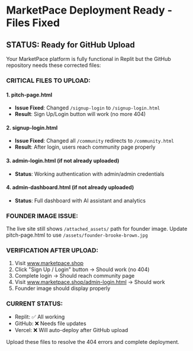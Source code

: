# MarketPace Deployment Ready - Files Fixed

## STATUS: Ready for GitHub Upload

Your MarketPace platform is fully functional in Replit but the GitHub repository needs these corrected files:

### CRITICAL FILES TO UPLOAD:

#### 1. **pitch-page.html** 
- **Issue Fixed**: Changed `/signup-login` to `/signup-login.html`
- **Result**: Sign Up/Login button will work (no more 404)

#### 2. **signup-login.html**
- **Issue Fixed**: Changed all `/community` redirects to `/community.html`
- **Result**: After login, users reach community page properly

#### 3. **admin-login.html** (if not already uploaded)
- **Status**: Working authentication with admin/admin credentials

#### 4. **admin-dashboard.html** (if not already uploaded)
- **Status**: Full dashboard with AI assistant and analytics

### FOUNDER IMAGE ISSUE:
The live site still shows `/attached_assets/` path for founder image. Update pitch-page.html to use `/assets/founder-brooke-brown.jpg`

### VERIFICATION AFTER UPLOAD:
1. Visit www.marketpace.shop
2. Click "Sign Up / Login" button → Should work (no 404)
3. Complete login → Should reach community page
4. Visit www.marketpace.shop/admin-login.html → Should work
5. Founder image should display properly

### CURRENT STATUS:
- Replit: ✅ All working
- GitHub: ❌ Needs file updates
- Vercel: ❌ Will auto-deploy after GitHub upload

Upload these files to resolve the 404 errors and complete deployment.